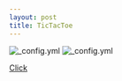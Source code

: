 ```yaml
---
layout: post
title: TicTacToe
---
```

![_config.yml](https://lh3.googleusercontent.com/-T531gIw2mwy2kAhXE4D-7Nvvhfh68oeBQzWjR7T7wg4_PHB2n0NE-WmaL4aRTbHEtccKFEOFRJLPxUIosPCA3n3-6LmJs_QL53CaYmes8IbkCyno2uIoQZbuffVx7ww8Ln0dQquHVVoHCf4owa0cLNi7aTOUq7vfZU6dYaUk2W9ZE_uAXW6vugPync3QzMP9oz70nQHgETWQyB6uOy0rAA3kgAW6kt01qOCBWiN_0Z6MrAYLXOQpHRTwyVJCtSIOOTHFQ7vHBN4UEecXP2viX0I6Q9RjB3iQ03yr-uA4JBYHhVtqeMUCsjtRn654YI80_TiCz2fc6Kf2z_s9Xy0FmRtMVFX_mv5cmiNxdUAsAh7gUZnTQ3F-MDPpneOYrqqMgi8LcvfMd30ZPgh6HsRvo14zYdUNRjG8hvihV6cCZzLXpZ6TDE5Tz5ZXeFhFby8xzfHSl9GzJQx29C2cMV_OcL9QQ-3a6a0Lv1Pt8XdNdfG3M-J7bPAy1kASqIf_EUp4OHOHdU5M_lldCa8-OtI7gmVsG93K88D_kWt9CeSVlVYNzzKpNLaNHqWL5qZWACrUMnUzrGtQlnCFP1rFtQy_VrKtFBGcA=w427-h570-no)
![_config.yml](https://lh3.googleusercontent.com/wt8Q1zIbSsIOJTDdmtd6MXF6nYbWd3B4iIXcAPE-doUKlgsMsuLF2xPvemNyk0y5wQ6f3KomcDmznFy_KP10jmmDJv6hEbQPchFTCDZfDt1HOJ9Dc96nc7oBM4NEqtXd3aR8TGtGi0uRPfaAoaTC2KquHqSKWFoDQNV7ulBihxPYOurtrky5dHg8SpS7YoRERVYehNIoJ0lbpdZ6hTVBDUegxDvds2SjhlSkdnLa8a4HJWPl3_m7FoOKHtoKTlKYp8_-awOfrFRkDaWgstq1PYn5pVwkvorlUyvL53w-BXMow0U5UK_NNUrp1ejiIBBPkGrDFtZrxX0n9NMUAeTSCPfXDhmMDirkqfzQjPwIDMa885jKTgYvG_rVNSM32fSTBf94jBkCxM5T_8T4NuTUmji6iXQIkuQEQ9qgwOHsPgWsozxNrr3e4ydAFSoi6WGbsDxUBfDxs2KaGsvJiIgP5-Oa_nbYSEBlDG_eRu28SFcXzfwY_F0A4EDyO_Pbkm7I_1z1XCXmGh4KsQu1LYYFoiT4OU2KLjBo4BwkumR9YmVyomIJtSzzL7GdP7GMFn5Zvq0K2HxWQD4MbXI6iuw2HKsysEDIvg=w426-h548-no)


[Click](/tictac/)
